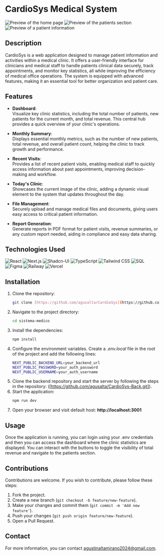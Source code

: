 # CardioSys Medical System

<img src="app/assets/demo/demo-preview.png" alt="Preview of the home page" style="max-width: 100%;" />
<img src="app/assets/demo/demo-preview-2.png" alt="Preview of the patients section" style="max-width: 100%;" />
<img src="app/assets/demo/demo-preview-3.png" alt="Preview of a patient information" style="max-width: 100%;" />

## Description

CardioSys is a web application designed to manage patient information and activities within a medical clinic. It offers a user-friendly interface for clinicians and medical staff to handle patients clinical data securely, track appointments, and monitor key statistics, all while improving the efficiency of medical office operations. The system is equipped with advanced features, making it an essential tool for better organization and patient care.

## Features

- **Dashboard**:  
  Visualize key clinic statistics, including the total number of patients, new patients for the current month, and total revenue. This central hub provides a quick overview of your clinic's operations.

- **Monthly Summary**:  
  Displays essential monthly metrics, such as the number of new patients, total revenue, and overall patient count, helping the clinic to track growth and performance.

- **Recent Visits**:  
  Provides a list of recent patient visits, enabling medical staff to quickly access information about past appointments, improving decision-making and workflow.

- **Today's Clinic**:  
  Showcases the current image of the clinic, adding a dynamic visual element to the system that updates throughout the day.

- **File Management**:  
  Securely upload and manage medical files and documents, giving users easy access to critical patient information.

- **Report Generation**:  
  Generate reports in PDF format for patient visits, revenue summaries, or any custom report needed, aiding in compliance and easy data sharing.

## Technologies Used

![React](https://img.shields.io/badge/React-61DAFB?style=for-the-badge&logo=react&logoColor=black) ![Next.js](https://img.shields.io/badge/Next.js-000000?style=for-the-badge&logo=nextdotjs&logoColor=white) ![Shadcn-UI](https://img.shields.io/badge/Shadcn_UI-000000?style=for-the-badge&logo=shadcn&logoColor=white) ![TypeScript](https://img.shields.io/badge/TypeScript-3178C6?style=for-the-badge&logo=typescript&logoColor=white) ![Tailwind CSS](https://img.shields.io/badge/Tailwind_CSS-38B2AC?style=for-the-badge&logo=tailwind-css&logoColor=white) ![SQL](https://img.shields.io/badge/SQL-003B57?style=for-the-badge&logo=postgresql&logoColor=white) ![Figma](https://img.shields.io/badge/Figma-F24E1E?style=for-the-badge&logo=figma&logoColor=white) ![Railway](https://img.shields.io/badge/Railway-000000?style=for-the-badge&logo=railway&logoColor=white) ![Vercel](https://img.shields.io/badge/Vercel-000000?style=for-the-badge&logo=vercel&logoColor=white)

## Installation

1. Clone the repository:
   ```bash
   git clone [https://github.com/agusalta/CardioSys](https://github.com/agusalta/Cardiosys.git)
2. Navigate to the project directory:
   ```bash
   cd sistema-medico
3. Install the dependencies:
   ```bash
   npm install
4. Configure the environment variables. 
   Create a *.env.local* file in the root of the project and add the following lines:
   ```bash
   NEXT_PUBLIC_BACKEND_URL=your_backend_url
   NEXT_PUBLIC_PASSWORD=your_auth_password
   NEXT_PUBLIC_USERNAME=your_auth_username
5. Clone the backend repository and start the server by following the steps in the repository:
   ([https://github.com/agusalta/CardioSys-Back.git]).
6. Start the application:
    ```bash
   npm run dev
7. Open your browser and visit default host:
   **http://localhost:3001**

## Usage

Once the application is running, you can login using your .env credentials and then you can access the dashboard where the clinic statistics are displayed. 
You can interact with the buttons to toggle the visibility of total revenue and navigate to the patients section.

## Contributions

Contributions are welcome. If you wish to contribute, please follow these steps:

1. Fork the project.
2. Create a new branch (`git checkout -b feature/new-feature`).
3. Make your changes and commit them (`git commit -m 'Add new feature'`).
4. Push your changes (`git push origin feature/new-feature`).
5. Open a Pull Request.

## Contact

For more information, you can contact [agustinaltamirano2024@gmail.com](mailto:agustinaltamirano2024@gmail.com).
